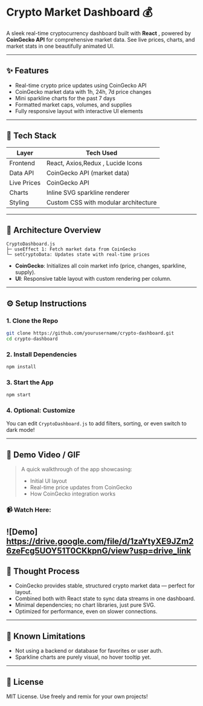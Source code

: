 # Crypto Market Dashboard 💰

A sleek real-time cryptocurrency dashboard built with **React** , powered by **CoinGecko API** for comprehensive market data. See live prices, charts, and market stats in one beautifully animated UI.

---

## ✨ Features
- Real-time crypto price updates using CoinGecko API
- CoinGecko market data with 1h, 24h, 7d price changes
- Mini sparkline charts for the past 7 days
- Formatted market caps, volumes, and supplies
- Fully responsive layout with interactive UI elements

---

## 🤖 Tech Stack

| Layer         | Tech Used                                  |
|--------------|---------------------------------------------|
| Frontend     | React, Axios,Redux , Lucide Icons      |
| Data API     | CoinGecko API (market data)                |
| Live Prices  | CoinGecko API                     |
| Charts       | Inline SVG sparkline renderer              |
| Styling      | Custom CSS with modular architecture       |

---

## 🚀 Architecture Overview

```
CryptoDashboard.js
├─ useEffect 1: Fetch market data from CoinGecko
└─ setCryptoData: Updates state with real-time prices
```

- **CoinGecko**: Initializes all coin market info (price, changes, sparkline, supply).
- **UI**: Responsive table layout with custom rendering per column.

---

## ⚙️ Setup Instructions

### 1. Clone the Repo
```bash
git clone https://github.com/yourusername/crypto-dashboard.git
cd crypto-dashboard
```

### 2. Install Dependencies
```bash
npm install
```

### 3. Start the App
```bash
npm start
```

### 4. Optional: Customize
You can edit `CryptoDashboard.js` to add filters, sorting, or even switch to dark mode!

---

## 🎥 Demo Video / GIF

> A quick walkthrough of the app showcasing:
> - Initial UI layout
> - Real-time price updates from CoinGecko
> - How  CoinGecko integration works

### 📹 Watch Here:
![Demo]
https://drive.google.com/file/d/1zaYtyXE9JZm26zeFcg5UOY51T0CKkpnG/view?usp=drive_link
---

## 🧹 Thought Process

- CoinGecko provides stable, structured crypto market data — perfect for layout.
- Combined both with React state to sync data streams in one dashboard.
- Minimal dependencies; no chart libraries, just pure SVG.
- Optimized for performance, even on slower connections.

---

## 🚫 Known Limitations
- Not using a backend or database for favorites or user auth.
- Sparkline charts are purely visual, no hover tooltip yet.

---

## 💼 License
MIT License. Use freely and remix for your own projects!

